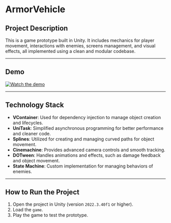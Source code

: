 # ArmorVehicle

## Project Description
This is a game prototype built in Unity. It includes mechanics for player movement, interactions with enemies, screens management, and visual effects, all implemented using a clean and modular codebase.

---

## Demo

[![Watch the demo](https://img.youtube.com/vi/ijGTCpfkbQI/0.jpg)](https://www.youtube.com/embed/ijGTCpfkbQI)

---
## Technology Stack

- **VContainer**: Used for dependency injection to manage object creation and lifecycles.  
- **UniTask**: Simplified asynchronous programming for better performance and cleaner code.  
- **Splines**: Utilized for creating and managing curved paths for object movement.  
- **Cinemachine**: Provides advanced camera controls and smooth tracking.  
- **DOTween**: Handles animations and effects, such as damage feedback and object movement.  
- **State Machine**: Custom implementation for managing behaviors of enemies.  

---

## How to Run the Project
1. Open the project in Unity (version `2022.3.40f1` or higher).  
2. Load the `game`.  
3. Play the game to test the prototype.  
